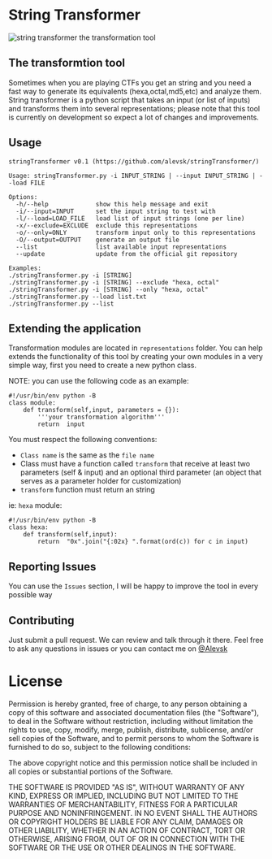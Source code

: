 # String Transformer

![string transformer the transformation tool](https://s32.postimg.org/se5y3sl39/cyberbots_revised_autobots_faction_symbol_by_t.png)

## The transformtion tool

Sometimes when you are playing CTFs you get an string and you need a fast way to generate its equivalents (hexa,octal,md5,etc) and analyze them. String transformer is a python script that takes an input (or list of inputs) and transforms them into several representations; please note that this tool is currently on development so expect a lot of changes and improvements.

## Usage

```
stringTransformer v0.1 (https://github.com/alevsk/stringTransformer/)

Usage: stringTransformer.py -i INPUT_STRING | --input INPUT_STRING | --load FILE

Options:
  -h/--help             show this help message and exit
  -i/--input=INPUT      set the input string to test with
  -l/--load=LOAD_FILE   load list of input strings (one per line)
  -x/--exclude=EXCLUDE  exclude this representations
  -o/--only=ONLY        transform input only to this representations
  -O/--output=OUTPUT    generate an output file
  --list                list available input representations
  --update              update from the official git repository

Examples:
./stringTransformer.py -i [STRING]
./stringTransformer.py -i [STRING] --exclude "hexa, octal"
./stringTransformer.py -i [STRING] --only "hexa, octal"
./stringTransformer.py --load list.txt
./stringTransformer.py --list
```
## Extending the application

Transformation modules are located in `representations` folder.
You can help extends the functionality of this tool by creating your own modules in a very simple way, first you need to create a new python class. 

NOTE: you can use the following code as an example:

```
#!/usr/bin/env python -B
class module:
    def transform(self,input, parameters = {}):
        '''your transformation algorithm'''
        return  input
```
You must respect the following conventions:

* `Class name` is the same as the `file name`
* Class must have a function called `transform` that receive at least two parameters (self & input) and an optional third parameter (an object that serves as a parameter holder for customization)
* `transform` function must return an string

ie: `hexa` module:

```
#!/usr/bin/env python -B
class hexa:
    def transform(self,input):
        return  "0x".join("{:02x} ".format(ord(c)) for c in input)
```
## Reporting Issues

You can use the `Issues` section, I will be happy to improve the tool in every possible way

## Contributing

Just submit a pull request. We can review and talk through it there. Feel free to ask any questions in issues or you can contact me on [@Alevsk](https://twitter.com/Alevsk)

# License

Permission is hereby granted, free of charge, to any person obtaining a copy
of this software and associated documentation files (the "Software"),
to deal in the Software without restriction, including without limitation the
rights to use, copy, modify, merge, publish, distribute, sublicense, and/or
sell copies of the Software, and to permit persons to whom the Software is
furnished to do so, subject to the following conditions:

The above copyright notice and this permission notice shall be included in all
copies or substantial portions of the Software.

THE SOFTWARE IS PROVIDED "AS IS", WITHOUT WARRANTY OF ANY KIND, EXPRESS OR
IMPLIED, INCLUDING BUT NOT LIMITED TO THE WARRANTIES OF MERCHANTABILITY,
FITNESS FOR A PARTICULAR PURPOSE AND NONINFRINGEMENT. IN NO EVENT SHALL THE
AUTHORS OR COPYRIGHT HOLDERS BE LIABLE FOR ANY CLAIM, DAMAGES OR OTHER
LIABILITY, WHETHER IN AN ACTION OF CONTRACT, TORT OR OTHERWISE, ARISING FROM,
OUT OF OR IN CONNECTION WITH THE SOFTWARE OR THE USE OR OTHER DEALINGS IN THE
SOFTWARE.
